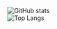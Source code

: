 

<!--


- 🔭 I’m currently working on ...
- 🌱 I’m currently learning ...
- 👯 I’m looking to collaborate on ...
- 🤔 I’m looking for help with ...
- 💬 Ask me about ...
- 📫 How to reach me: ...
- 😄 Pronouns: ...
- ⚡ Fun fact: ...
-->

![GitHub stats](https://github-readme-stats.vercel.app/api?username=AKiranB&show_icons=true&theme=tokyonight)
</br>
![Top Langs](https://github-readme-stats.vercel.app/api/top-langs/?username=AKiranB&theme=tokyonight)

